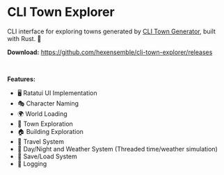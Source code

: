 # CLI Town Explorer

CLI interface for exploring towns generated by [CLI Town Generator](https://github.com/hexensemble/cli-town-generator), built with Rust. 🔎 

**Download:** https://github.com/hexensemble/cli-town-explorer/releases

<br>

**Features:** 

- 🖥️ Ratatui UI Implementation
- 🎭 Character Naming
- 🌍 World Loading
- 🏰 Town Exploration
- 🏠 Building Exploration
- 🎠 Travel System
- 🌙 Day/Night and Weather System (Threaded time/weather simulation)
- 💾 Save/Load System
- 📝 Logging

